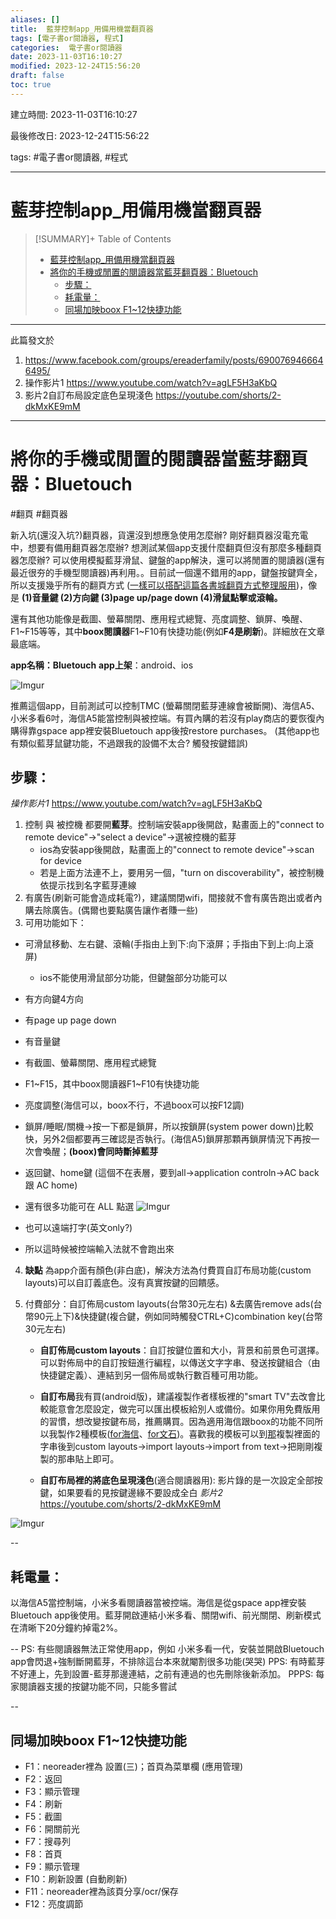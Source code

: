 ```yaml
---
aliases: []
title:  藍芽控制app_用備用機當翻頁器
tags: [電子書or閱讀器, 程式]
categories:  電子書or閱讀器
date: 2023-11-03T16:10:27
modified: 2023-12-24T15:56:20
draft: false
toc: true
---
```


建立時間: 2023-11-03T16:10:27

最後修改日: 2023-12-24T15:56:22

tags:  #電子書or閱讀器, #程式

---
# 藍芽控制app_用備用機當翻頁器


>[!SUMMARY]+ Table of Contents
>- [藍芽控制app_用備用機當翻頁器](藍芽控制app_用備用機當翻頁器.md#藍芽控制app_用備用機當翻頁器)
>- [將你的手機或閒置的閱讀器當藍芽翻頁器：Bluetouch](藍芽控制app_用備用機當翻頁器.md#將你的手機或閒置的閱讀器當藍芽翻頁器：Bluetouch)
>    - [步驟：](藍芽控制app_用備用機當翻頁器.md#步驟：)
>    - [耗電量：](藍芽控制app_用備用機當翻頁器.md#耗電量：)
>    - [同場加映boox F1~12快捷功能](藍芽控制app_用備用機當翻頁器.md#同場加映boox%20F1~12快捷功能)

---
此篇發文於
1. https://www.facebook.com/groups/ereaderfamily/posts/6900769466646495/
2. 操作影片1 https://www.youtube.com/watch?v=agLF5H3aKbQ
3. 影片2自訂布局設定底色呈現淺色 https://youtube.com/shorts/2-dkMxKE9mM
---
# 將你的手機或閒置的閱讀器當藍芽翻頁器：Bluetouch
#翻頁 #翻頁器 

新入坑(還沒入坑?)翻頁器，貨還沒到想應急使用怎麼辦? 剛好翻頁器沒電充電中，想要有備用翻頁器怎麼辦? 想測試某個app支援什麼翻頁但沒有那麼多種翻頁器怎麼辦? 
可以使用模擬藍芽滑鼠、鍵盤的app解決，還可以將閒置的閱讀器(還有最近很夯的手機型閱讀器)再利用。。目前試一個還不錯用的app，鍵盤按鍵齊全，所以支援幾乎所有的翻頁方式 ([一樣可以搭配這篇各書城翻頁方式整理服用](https://www.facebook.com/groups/ereaderfamily/posts/6831220116934764/))，像是 **(1)音量鍵 (2)方向鍵 (3)page up/page down (4)滑鼠點擊或滾輪。**


還有其他功能像是截圖、螢幕關閉、應用程式總覽、亮度調整、鎖屏、喚醒、F1~F15等等，其中**boox閱讀器**F1~F10有快捷功能(例如**F4是刷新**)。詳細放在文章最底端。


**app名稱：Bluetouch**
**app上架**：android、ios

![Imgur](https://i.imgur.com/hvCyJd3.png)

推薦這個app，目前測試可以控制TMC (螢幕關閉藍芽連線會被斷開)、海信A5、小米多看6吋，海信A5能當控制與被控端。有買內購的若沒有play商店的要恢復內購得靠gspace app裡安裝Bluetouch app後按restore purchases。
(其他app也有類似藍芽鼠鍵功能，不過跟我的設備不太合? 觸發按鍵錯誤)
## 步驟： 
*操作影片1* https://www.youtube.com/watch?v=agLF5H3aKbQ
1. 控制 與 被控機 都要開**藍芽**。控制端安裝app後開啟，點畫面上的"connect to remote device"→"select a device"→選被控機的藍芽
	- ios為安裝app後開啟，點畫面上的"connect to remote device"→scan for device
	- 若是上面方法連不上，要用另一個，"turn on discoverability"，被控制機依提示找到名字藍芽連線
2. 有廣告(刷新可能會造成耗電?)，建議關閉wifi，間接就不會有廣告跑出或者內購去除廣告。(偶爾也要點廣告讓作者賺一些)
3. 可用功能如下：
- 可滑鼠移動、左右鍵、滾輪(手指由上到下:向下滾屏；手指由下到上:向上滾屏)
	- ios不能使用滑鼠部分功能，但鍵盤部分功能可以
- 有方向鍵4方向
- 有page up page down
- 有音量鍵
- 有截圖、螢幕關閉、應用程式總覽
- F1~F15，其中boox閱讀器F1~F10有快捷功能
- 亮度調整(海信可以，boox不行，不過boox可以按F12調)
- 鎖屏/睡眠/關機→按一下都是鎖屏，所以按鎖屏(system power down)比較快，另外2個都要再三確認是否執行。(海信A5)鎖屏那顆再鎖屏情況下再按一次會喚醒；**(boox)會同時斷掉藍芽**
- 返回鍵、home鍵 (這個不在表層，要到all→application controln→AC back 跟 AC home)
- 還有很多功能可在 ALL 點選
![Imgur](https://i.imgur.com/KdsVWho.png)

- 也可以遠端打字(英文only?)
- 所以這時候被控端輸入法就不會跑出來

4. **缺點** 為app介面有顏色(非白底)，解決方法為付費買自訂布局功能(custom layouts)可以自訂義底色。沒有真實按鍵的回饋感。
   
5. 付費部分：自訂佈局custom layouts(台幣30元左右) &去廣告remove ads(台幣90元上下)&快捷鍵(複合鍵，例如同時觸發CTRL+C)combination key(台幣30元左右)
	- **自訂佈局custom layouts**：自訂按鍵位置和大小，背景和前景色可選擇。可以對佈局中的自訂按鈕進行編程，以傳送文字字串、發送按鍵組合（由快捷鍵定義）、連結到另一個佈局或執行數百種可用功能。

	- **自訂布局**我有買(android版)，建議複製作者樣板裡的"smart TV"去改會比較能意會怎麼設定，做完可以匯出模板給別人或備份。如果你用免費版用的習慣，想改變按鍵布局，推薦購買。因為適用海信跟boox的功能不同所以我製作2種模板([for海信](https://github.com/suyanali/blog/blob/main/post/basic/Bluetouch%20layouts/template01%20for%E6%B5%B7%E4%BF%A1.md)、[for文石](https://github.com/suyanali/blog/blob/main/post/basic/Bluetouch%20layouts/template02%20for%20boox.md))。喜歡我的模板可以到[那](https://github.com/suyanali/blog/tree/main/post/basic/Bluetouch%20layouts)複製裡面的字串後到custom layouts→import layouts→import from text→把剛剛複製的那串貼上即可。
	- **自訂布局裡的將底色呈現淺色**(適合閱讀器用): 影片錄的是一次設定全部按鍵，如果要看的見按鍵邊緣不要設成全白
	  *影片2* https://youtube.com/shorts/2-dkMxKE9mM

![Imgur](https://i.imgur.com/sleeuFN.png)

--
## 耗電量：
以海信A5當控制端，小米多看閱讀器當被控端。海信是從gspace app裡安裝Bluetouch app後使用。藍芽開啟連結小米多看、關閉wifi、前光關閉、刷新模式在清晰下20分鐘約掉電2%。

--
PS: 有些閱讀器無法正常使用app，例如 小米多看一代，安裝並開啟Bluetouch app會閃退+強制斷開藍芽，不排除這台本來就閹割很多功能(哭哭) 
PPS: 有時藍芽不好連上，先到設置-藍芽那邊連結，之前有連過的也先刪除後新添加。
PPPS: 每家閱讀器支援的按鍵功能不同，只能多嘗試

--
## 同場加映boox F1~12快捷功能
- F1：neoreader裡為 設置(三)；首頁為菜單欄 (應用管理)
- F2：返回
- F3：顯示管理
- F4：刷新
- F5：截圖
- F6：開關前光
- F7：搜尋列
- F8：首頁
- F9：顯示管理
- F10：刷新設置 (自動刷新)
- F11：neoreader裡為該頁分享/ocr/保存
- F12：亮度調節
